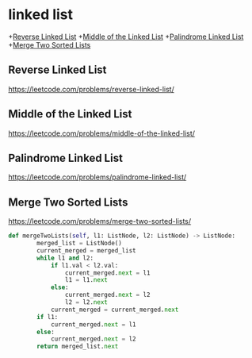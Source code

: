 # linked list
+[Reverse Linked List](#reverse-linked-list)
+[Middle of the Linked List](#middle-of-the-linked-list)
+[Palindrome Linked List](#palindrome-linked-list)
+[Merge Two Sorted Lists](#merge-two-sorted-lists)


## Reverse Linked List
https://leetcode.com/problems/reverse-linked-list/

## Middle of the Linked List
https://leetcode.com/problems/middle-of-the-linked-list/

## Palindrome Linked List
https://leetcode.com/problems/palindrome-linked-list/

## Merge Two Sorted Lists
https://leetcode.com/problems/merge-two-sorted-lists/

```python
def mergeTwoLists(self, l1: ListNode, l2: ListNode) -> ListNode:
        merged_list = ListNode()
        current_merged = merged_list
        while l1 and l2:
            if l1.val < l2.val:
                current_merged.next = l1
                l1 = l1.next
            else:
                current_merged.next = l2
                l2 = l2.next
            current_merged = current_merged.next
        if l1:
            current_merged.next = l1
        else:
            current_merged.next = l2
        return merged_list.next

```



